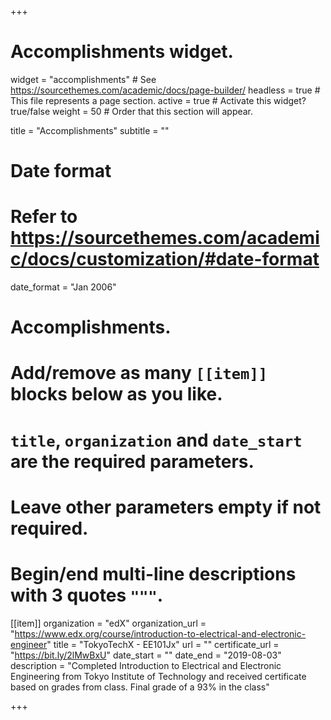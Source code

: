+++
# Accomplishments widget.
widget = "accomplishments"  # See https://sourcethemes.com/academic/docs/page-builder/
headless = true  # This file represents a page section.
active = true  # Activate this widget? true/false
weight = 50  # Order that this section will appear.

title = "Accomplish&shy;ments"
subtitle = ""

# Date format
#   Refer to https://sourcethemes.com/academic/docs/customization/#date-format
date_format = "Jan 2006"

# Accomplishments.
#   Add/remove as many `[[item]]` blocks below as you like.
#   `title`, `organization` and `date_start` are the required parameters.
#   Leave other parameters empty if not required.
#   Begin/end multi-line descriptions with 3 quotes `"""`.

[[item]]
  organization = "edX"
  organization_url = "https://www.edx.org/course/introduction-to-electrical-and-electronic-engineer"
  title = "TokyoTechX - EE101Jx"
  url = ""
  certificate_url = "https://bit.ly/2lMwBxU"
  date_start = ""
  date_end = "2019-08-03"
  description = "Completed Introduction to Electrical and Electronic Engineering from Tokyo Institute of Technology and received certificate based on grades from class. Final grade of a 93% in the class"  

+++
